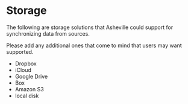 # Storage
The following are storage solutions that Asheville could support for synchronizing data from sources.

Please add any additional ones that come to mind that users may want supported.

* Dropbox
* iCloud
* Google Drive
* Box
* Amazon S3
* local disk
